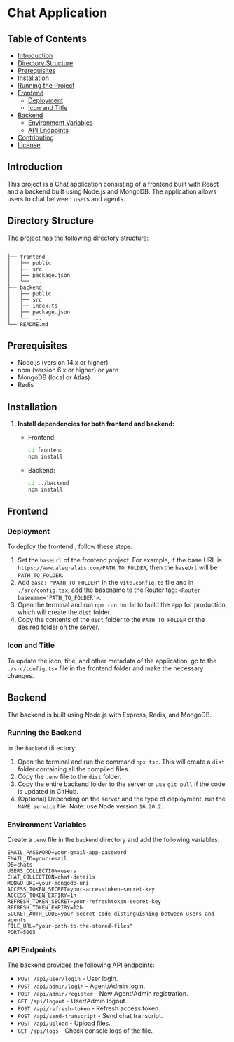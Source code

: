 
# Chat Application

## Table of Contents
- [Introduction](#introduction)
- [Directory Structure](#directory-structure)
- [Prerequisites](#prerequisites)
- [Installation](#installation)
- [Running the Project](#running-the-project)
- [Frontend](#frontend)
  - [Deployment](#deployment)
  - [Icon and Title](#icon-and-title)
- [Backend](#backend)
  - [Environment Variables](#environment-variables)
  - [API Endpoints](#api-endpoints)
- [Contributing](#contributing)
- [License](#license)

## Introduction
This project is a Chat application consisting of a frontend built with React and a backend built using Node.js and MongoDB. The application allows users to chat between users and agents.

## Directory Structure
The project has the following directory structure:
```
.
├── frontend
│   ├── public
│   ├── src
│   ├── package.json
│   └── ...
├── backend
│   ├── public
│   ├── src
│   ├── index.ts
│   ├── package.json
│   └── ...
└── README.md
```

## Prerequisites
- Node.js (version 14.x or higher)
- npm (version 6.x or higher) or yarn
- MongoDB (local or Atlas)
- Redis

## Installation

1. **Install dependencies for both frontend and backend:**

   - Frontend:
     ```sh
     cd frontend
     npm install
     ```

   - Backend:
     ```sh
     cd ../backend
     npm install
     ```

## Frontend

### Deployment
To deploy the frontend , follow these steps:

1. Set the `baseUrl` of the frontend project. For example, if the base URL is `https://www.alegralabs.com/PATH_TO_FOLDER`, then the `baseUrl` will be `PATH_TO_FOLDER`.
2. Add `base: "PATH_TO_FOLDER"` in the `vite.config.ts` file and in `./src/config.tsx`, add the basename to the Router tag: `<Router basename='PATH_TO_FOLDER'>`.
3. Open the terminal and run `npm run build` to build the app for production, which will create the `dist` folder.
4. Copy the contents of the `dist` folder to the `PATH_TO_FOLDER` or the desired folder on the server.

### Icon and Title
To update the icon, title, and other metadata of the application, go to the `./src/config.tsx` file in the frontend folder and make the necessary changes.

## Backend

The backend is built using Node.js with Express, Redis, and MongoDB.

### Running the Backend
In the `backend` directory:

1. Open the terminal and run the command `npx tsc`. This will create a `dist` folder containing all the compiled files.
2. Copy the `.env` file to the `dist` folder.
3. Copy the entire backend folder to the server or use `git pull` if the code is updated in GitHub.
4. (Optional) Depending on the server and the type of deployment, run the `NAME.service` file. Note: use Node version `16.20.2`.

### Environment Variables
Create a `.env` file in the `backend` directory and add the following variables:
```
EMAIL_PASSWORD=your-gmail-app-password
EMAIL_ID=your-email
DB=chats
USERS_COLLECTION=users
CHAT_COLLECTION=chat-details
MONGO_URI=your-mongodb-uri
ACCESS_TOKEN_SECRET=your-accesstoken-secret-key
ACCESS_TOKEN_EXPIRY=1h
REFRESH_TOKEN_SECRET=your-refreshtoken-secret-key
REFRESH_TOKEN_EXPIRY=12h
SOCKET_AUTH_CODE=your-secret-code-distinguishing-between-users-and-agents
FILE_URL="your-path-to-the-stored-files"
PORT=5005
```

### API Endpoints
The backend provides the following API endpoints:

- `POST /api/user/login` - User login.
- `POST /api/admin/login` - Agent/Admin login.
- `POST /api/admin/register` - New Agent/Admin registration.
- `GET /api/logout` - User/Admin logout.
- `POST /api/refresh-token` - Refresh access token.
- `POST /api/send-transcript` - Send chat transcript.
- `POST /api/upload` - Upload files.
- `GET /api/logs` - Check console logs of the file.

